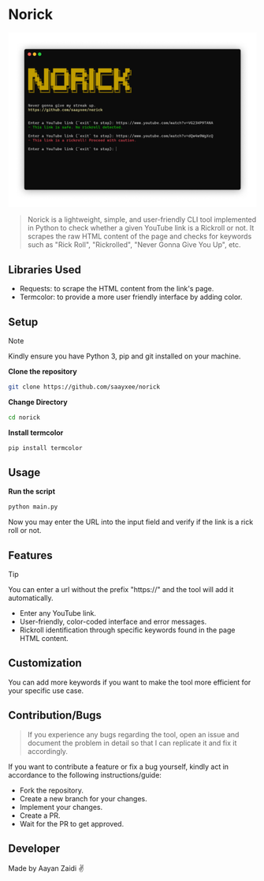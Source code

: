 # Norick
![Mockup image of a CLI (zsh/macOS) demonstrating the use of the tool](https://github.com/saayxee/norick/blob/main/assets/CLI.jpg?raw=true)
> Norick is a lightweight, simple, and user-friendly CLI tool implemented in Python to check whether a given YouTube link is a Rickroll or not. It scrapes the raw HTML content of the page and checks for keywords such as "Rick Roll", "Rickrolled", "Never Gonna Give You Up", etc.

## Libraries Used
- Requests: to scrape the HTML content from the link's page.
- Termcolor: to provide a more user friendly interface by adding color.

## Setup
> [!NOTE]  
> Kindly ensure you have Python 3, pip and git installed on your machine.

**Clone the repository**

```bash
git clone https://github.com/saayxee/norick
```

**Change Directory**

```bash
cd norick
```

**Install termcolor**  

```bash
pip install termcolor
```

## Usage
**Run the script**
```bash
python main.py
```

Now you may enter the URL into the input field and verify if the link is a rick roll or not.

## Features
> [!TIP]  
> You can enter a url without the prefix "https://" and the tool will add it automatically.
- Enter any YouTube link.
- User-friendly, color-coded interface and error messages.
- Rickroll identification through specific keywords found in the page HTML content.


## Customization
You can add more keywords if you want to make the tool more efficient for your specific use case.

## Contribution/Bugs
> If you experience any bugs regarding the tool, open an issue and document the problem in detail so that I can replicate it and fix it accordingly.

If you want to contribute a feature or fix a bug yourself, kindly act in accordance to the following instructions/guide:
- Fork the repository.
- Create a new branch for your changes.
- Implement your changes.
- Create a PR.
- Wait for the PR to get approved.

## Developer
Made by Aayan Zaidi ✌️
